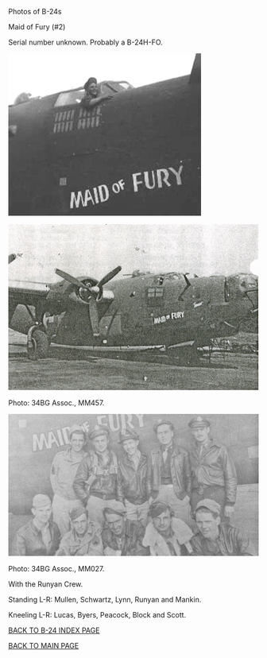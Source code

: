 
Photos of B-24s






 




Maid of Fury (#2)  

Serial number unknown. Probably a B-24H-FO.  
  

![](MaidofFury.jpg)  
  

![](MaidofFury2.jpg)  

Photo: 34BG Assoc., MM457.  
  

![](MaidofFury-Runyan.jpg)  

Photo: 34BG Assoc., MM027.  

With the Runyan Crew.  

Standing L-R: Mullen, Schwartz, Lynn, Runyan and Mankin.  

Kneeling L-R: Lucas, Byers, Peacock, Block and Scott.  

  

[BACK TO B-24 INDEX PAGE](ValorToVictory/000b24s.md)  

[BACK TO MAIN PAGE](ValorToVictory/index.html)



